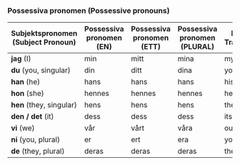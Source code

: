 ### Possessiva pronomen (Possessive pronouns)

| Subjektspronomen <br> (Subject Pronoun) | Possessiva pronomen (EN) | Possessiva pronomen (ETT) | Possessiva pronomen (PLURAL) | English Translation |
|---|---|---|---|---|
| **jag** (I) | min | mitt | mina | my |
| **du** (you, singular) | din | ditt | dina | your |
| **han** (he) | hans | hans | hans | his |
| **hon** (she) | hennes | hennes | hennes | her |
| **hen** (they, singular) | hens | hens | hens | their |
| **den / det** (it) | dess | dess | dess | its |
| **vi** (we) | vår | vårt | våra | our |
| **ni** (you, plural) | er | ert | era | your |
| **de** (they, plural) | deras | deras | deras | their |
